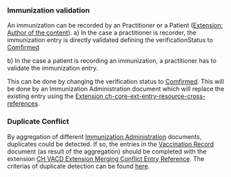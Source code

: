 
### Immunization validation

An immunization can be recorded by an Practitioner or a Patient ([Extension: Author of the content](http://fhir.ch/ig/ch-core/StructureDefinition/ch-ext-author)). 
a) In the case a practitioner is recorder, the immunization entry is directly validated defining the verificationStatus to [Comfirmed]($sct#59156000)<br>

b) In the case a patient is recording an immunization, a practitioner has to validate the immunization entry.<br>

This can be done by changing the verification status to [Comfirmed]($sct#59156000). This will be done by an Immunization Administration document which will replace the existing entry using the [Extension ch-core-ext-entry-resource-cross-references](http://fhir.ch/ig/ch-core/StructureDefinition/ch-core-ext-entry-resource-cross-references).


### Duplicate Conflict

By aggregation of different [Immunization Administration](immunization-administration-document.html) documents, duplicates could be detected. If so, the entries in the [Vaccination Record](vaccination-record-document.html) document (as result of the aggregation) should be completed with the extension [CH VACD Extension Merging Conflict Entry Reference](StructureDefinition-ch-vacd-ext-merging-conflict-entry-reference.html).
The criterias of duplicate detection can be found [here](StructureDefinition-ch-vacd-ext-merging-conflict-entry-reference.html#immunization).

